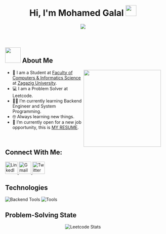 <h1 align="center">Hi, I'm Mohamed Galal <img src="https://media.giphy.com/media/hvRJCLFzcasrR4ia7z/giphy.gif" width="35"></h1>
<p align="center">
  <a href="https://github.com/DenverCoder1/readme-typing-svg">
    <img src="https://readme-typing-svg.herokuapp.com?font=Time+New+Roman&color=%23C8BE25&size=25&center=true&vCenter=true&width=600&height=100&lines=Software+Engineer;Backend+.Net;Computer+Science+Student">
  </a>
</p>

<br>

## <picture><img src="https://github.com/7oSkaaa/7oSkaaa/blob/main/Images/about_me.gif?raw=true" width="50px"></picture> About Me

<picture>
  <img align="right" src="https://github.com/7oSkaaa/7oSkaaa/blob/main/Images/Right_Side.gif?raw=true" width="250px">
</picture>

- :school: I am a Student at [Faculty of Computers & Informatics Science](http://www.fci.zu.edu.eg/faculty/default) at [Zagazig University](https://www.zu.edu.eg/).
- :computer: I am a Problem Solver at Leetcode.
- :student: I’m currently learning Backend Engineer and System Programming.
- :nerd_face: Always learning new things.
- :thinking: I’m currently open for a new job opportunity, this is [MY RESUME]().

<br>

<h2 align="left">Connect With Me:</h2>
<p>
  <a href="https://www.linkedin.com/in/mohamed-galal74/" target="_blank">
    <img src="https://skillicons.dev/icons?i=linkedin" alt="LinkedIn" width="40">
  </a>
  <a href="mailto:mohamed.galal.tech@gmail.com" target="_blank">
    <img src="https://skillicons.dev/icons?i=gmail" alt="Gmail" width="40">
  </a>
  <a href="https://x.com/m_galal00" target="_blank">
    <img src="https://skillicons.dev/icons?i=twitter" alt="Twitter" width="40">
  </a>
</p>

<h2>Technologies</h2>
<p align="left">
  <img src="https://skillicons.dev/icons?i=c,cpp,cs,py,java,dotnet,postgres,mysql" alt="Backend Tools">
  <img src="https://skillicons.dev/icons?i=git,github,linux,notion,clion,visualstudio,vscode" alt="Tools">
</p>

<h2>Problem-Solving State</h2>
<div align="center">
  <img src="https://leetcard.jacoblin.cool/mohamed-galal?radius=20" alt="Leetcode Stats">
</div>

